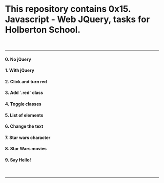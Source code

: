 <h1>This repository contains 0x15. Javascript - Web JQuery, tasks for Holberton School.</h1>
<br>
<hr>
<h4>0. No jQuery</h4>
<h4>1. With jQuery</h4>
<h4>2. Click and turn red</h4>
<h4>3. Add `.red` class</h4>
<h4>4. Toggle classes</h4>
<h4>5. List of elements</h4>
<h4>6. Change the text</h4>
<h4>7. Star wars character</h4>
<h4>8. Star Wars movies </h4>
<h4>9. Say Hello!</h4>
<br>
<hr>